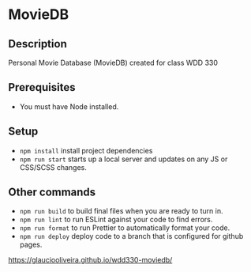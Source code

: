 # MovieDB

## Description

Personal Movie Database (MovieDB) created for class WDD 330

## Prerequisites

- You must have Node installed.

## Setup

- `npm install` install project dependencies
- `npm run start` starts up a local server and updates on any JS or CSS/SCSS changes.

## Other commands

- `npm run build` to build final files when you are ready to turn in.
- `npm run lint` to run ESLint against your code to find errors.
- `npm run format` to run Prettier to automatically format your code.
- `npm run deploy` deploy code to a branch that is configured for github pages.

https://glauciooliveira.github.io/wdd330-moviedb/